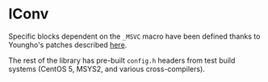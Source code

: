 IConv
=====

Specific blocks dependent on the `_MSVC` macro have been defined thanks to Youngho's patches described [here](http://www.codeproject.com/Articles/302012/How-to-Build-libiconv-with-Microsoft-Visual-Studio).

The rest of the library has pre-built `config.h` headers from test build systems (CentOS 5, MSYS2, and various cross-compilers).
